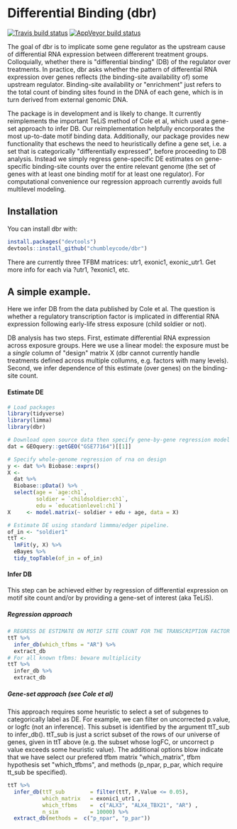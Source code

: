 
<!-- README.md is generated from README.Rmd. Please edit that file -->
Differential Binding (dbr)
==========================

[![Travis build status](https://travis-ci.org/chumbleycode/dbr.svg?branch=master)](https://travis-ci.org/chumbleycode/dbr) [![AppVeyor build status](https://ci.appveyor.com/api/projects/status/github/chumbleycode/dbr?branch=master&svg=true)](https://ci.appveyor.com/project/chumbleycode/dbr)

The goal of dbr is to implicate some gene regulator as the upstream cause of differential RNA expression between differerent treatment groups. Colloquially, whether there is "differential binding" (DB) of the regulator over treatments. In practice, dbr asks whether the pattern of differential RNA expression over genes reflects (the binding-site availability of) some upstream regulator. Binding-site availability or "enrichment" just refers to the total count of binding sites found in the DNA of each gene, which is in turn derived from external genomic DNA.

The package is in development and is likely to change. It currently reimplements the important TeLiS method of Cole et al, which used a gene-set approach to infer DB. Our reimplementation helpfully encorporates the most up-to-date motif binding data. Additionally, our package provides new functionality that eschews the need to heuristically define a gene set, i.e. a set that is categorically "differentially expressed", before proceeding to DB analysis. Instead we simply regress gene-specific DE estimates on gene-specific binding-site counts over the entire relevant genome (the set of genes with at least one binding motif for at least one regulator). For computational convenience our regression approach currently avoids full multilevel modeling.

Installation
------------

You can install dbr with:

``` r
install.packages("devtools")
devtools::install_github("chumbleycode/dbr")
```

There are currently three TFBM matrices: utr1, exonic1, exonic\_utr1. Get more info for each via ?utr1, ?exonic1, etc.

A simple example.
-----------------

Here we infer DB from the data published by Cole et al. The question is whether a regulatory transcription factor is implicated in differential RNA expression following early-life stress exposure (child soldier or not).

DB analysis has two steps. First, estimate differential RNA expression across exposure groups. Here we use a linear model: the exposure must be a *single* column of "design" matrix X (dbr cannot currently handle treatments defined across multiple collumns, e.g. factors with many levels). Second, we infer dependence of this estimate (over genes) on the binding-site count.

#### Estimate DE

``` r
# Load packages
library(tidyverse)
library(limma)
library(dbr)

# Download open source data then specify gene-by-gene regression model
dat = GEOquery::getGEO("GSE77164")[[1]]

# Specify whole-genome regression of rna on design
y <- dat %>% Biobase::exprs()
X <-
  dat %>%
  Biobase::pData() %>%
  select(age = `age:ch1`,
         soldier = `childsoldier:ch1`,
         edu = `educationlevel:ch1`)
X     <- model.matrix(~ soldier + edu + age, data = X) 

# Estimate DE using standard limmma/edger pipeline. 
of_in <- "soldier1"
ttT <-
  lmFit(y, X) %>%
  eBayes %>%
  tidy_topTable(of_in = of_in)
```

#### Infer DB

This step can be achieved either by regression of differential expression on motif site count and/or by providing a gene-set of interest (aka TeLiS).

##### Regression approach

``` r
# REGRESS DE ESTIMATE ON MOTIF SITE COUNT FOR THE TRANSCRIPTION FACTOR "AR"
ttT %>%
  infer_db(which_tfbms = "AR") %>%
  extract_db
# For all known tfbms: beware multiplicity
ttT %>%
  infer_db %>%
  extract_db
```

##### Gene-set approach (see Cole et al)

This approach requires some heuristic to select a set of subgenes to categorically label as DE. For example, we can filter on uncorrected p.value, or logfc (not an inference). This subset is identified by the argument ttT\_sub to infer\_db(). ttT\_sub is just a scrict subset of the rows of our universe of genes, given in ttT above (e.g. the subset whose logFC, or uncorrect p value exceeds some heuristic value). The additional options blow indicate that we have select our prefered tfbm matrix "which\_matrix", tfbm hypothesis set "which\_tfbms", and methods (p\_npar, p\_par, which require tt\_sub be specified).

``` r
ttT %>%
  infer_db(ttT_sub        = filter(ttT, P.Value <= 0.05),
           which_matrix   = exonic1_utr1 ,
           which_tfbms    =  c("ALX3", "ALX4_TBX21", "AR") ,
           n_sim          = 10000) %>%
  extract_db(methods =  c("p_npar", "p_par")) 
```
